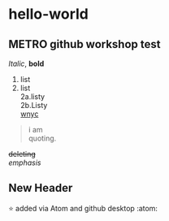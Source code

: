 # hello-world
## METRO github workshop test
_Italic_, **bold**
1. list
2. list  
  2a.listy  
  2b.Listy  
[wnyc](http://wnyc.org)  

> i am  
> quoting.   

<del>deleting</del>  
<em>emphasis</em>  
<h2>New Header</h2>  

:star: added via Atom and github desktop :atom:

